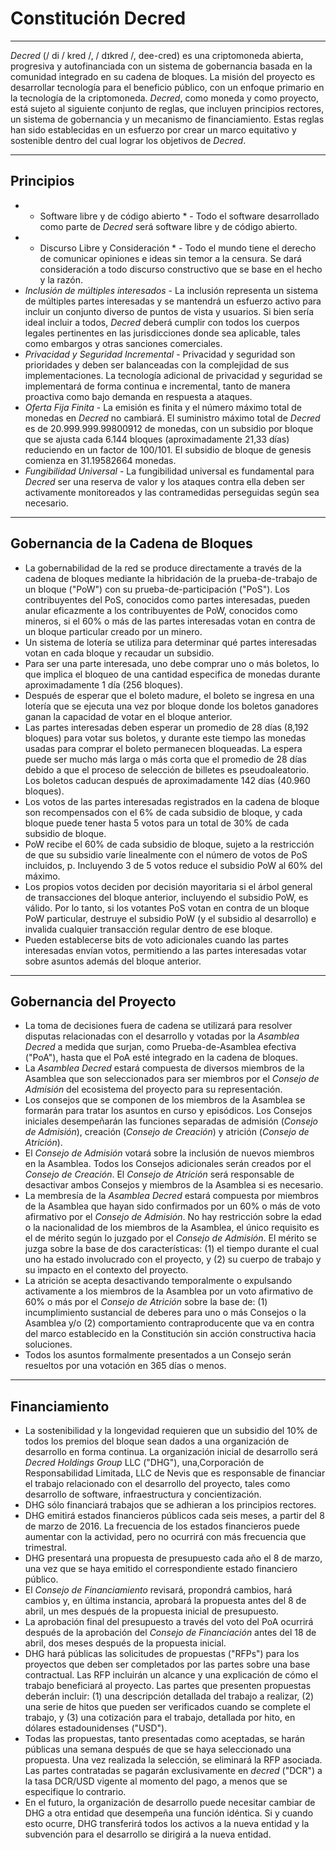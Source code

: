 #  <i class="fa fa-gavel"></i> Constitución Decred 

---

*Decred* (/ di / kred /, / dɪkred /, dee-cred) es una criptomoneda abierta, progresiva y autofinanciada con un sistema de gobernancia basada en la comunidad integrado en su cadena de bloques. La misión del proyecto es desarrollar tecnología para el beneficio público, con un enfoque primario en la tecnología de la criptomoneda. *Decred*, como moneda y como proyecto, está sujeto al siguiente conjunto de reglas, que incluyen principios rectores, un sistema de gobernancia y un mecanismo de financiamiento. Estas reglas han sido establecidas en un esfuerzo por crear un marco equitativo y sostenible dentro del cual lograr los objetivos de *Decred*.

---

## Principios

* * Software libre y de código abierto * - Todo el software desarrollado como parte de *Decred* será software libre y de código abierto.
* * Discurso Libre y Consideración * - Todo el mundo tiene el derecho de comunicar opiniones e ideas sin temor a la censura. Se dará consideración a todo discurso constructivo que se base en el hecho y la razón.
* *Inclusión de múltiples interesados​​* - La inclusión representa un sistema de múltiples partes interesadas y se mantendrá un esfuerzo activo para incluir un conjunto diverso de puntos de vista y usuarios. Si bien sería ideal incluir a todos, *Decred* deberá cumplir con todos los cuerpos legales pertinentes en las jurisdicciones donde sea aplicable, tales como embargos y otras sanciones comerciales.
* *Privacidad y Seguridad Incremental* - Privacidad y seguridad son prioridades y deben ser balanceadas con la complejidad de sus implementaciones. La tecnología adicional de privacidad y seguridad se implementará de forma continua e incremental, tanto de manera proactiva como bajo demanda en respuesta a ataques.
* *Oferta Fija Finita* - La emisión es finita y el número máximo total de monedas en *Decred* no cambiará. El suministro máximo total de *Decred* es de 20.999.999.99800912 de monedas, con un subsidio por bloque que se ajusta cada 6.144 bloques (aproximadamente 21,33 días) reduciendo en un factor de 100/101. El subsidio de bloque de genesis comienza en 31.19582664 monedas.
* *Fungibilidad Universal* - La fungibilidad universal es fundamental para *Decred* ser una reserva de valor y los ataques contra ella deben ser activamente monitoreados y las contramedidas perseguidas según sea necesario.

---

## Gobernancia de la Cadena de Bloques

* La gobernabilidad de la red se produce directamente a través de la cadena de bloques mediante la hibridación de la prueba-de-trabajo de un bloque ("PoW") con su prueba-de-participación ("PoS"). Los contribuyentes del PoS, conocidos como partes interesadas, pueden anular eficazmente a los contribuyentes de PoW, conocidos como mineros, si el 60% o más de las partes interesadas votan en contra de un bloque particular creado por un minero.
* Un sistema de lotería se utiliza para determinar qué partes interesadas votan en cada bloque y recaudar un subsidio.
* Para ser una parte interesada, uno debe comprar uno o más boletos, lo que implica el bloqueo de una cantidad especifica de monedas durante aproximadamente 1 día (256 bloques).
* Después de esperar que el boleto madure, el boleto se ingresa en una lotería que se ejecuta una vez por bloque donde los boletos ganadores ganan la capacidad de votar en el bloque anterior.
* Las partes interesadas deben esperar un promedio de 28 días (8,192 bloques) para votar sus boletos, y durante este tiempo las monedas usadas para comprar el boleto permanecen bloqueadas. La espera puede ser mucho más larga o más corta que el promedio de 28 días debido a que el proceso de selección de billetes es pseudoaleatorio. Los boletos caducan después de aproximadamente 142 días (40.960 bloques).
* Los votos de las partes interesadas registrados en la cadena de bloque son recompensados ​​con el 6% de cada subsidio de bloque, y cada bloque puede tener hasta 5 votos para un total de 30% de cada subsidio de bloque.
* PoW recibe el 60% de cada subsidio de bloque, sujeto a la restricción de que su subsidio varíe linealmente con el número de votos de PoS incluidos, p. Incluyendo 3 de 5 votos reduce el subsidio PoW al 60% del máximo.
* Los propios votos deciden por decisión mayoritaria si el árbol general de transacciones del bloque anterior, incluyendo el subsidio PoW, es válido. Por lo tanto, si los votantes PoS votan en contra de un bloque PoW particular, destruye el subsidio PoW (y el subsidio al desarrollo) e invalida cualquier transacción regular dentro de ese bloque.
* Pueden establecerse bits de voto adicionales cuando las partes interesadas ​​envían votos, permitiendo a las partes interesadas ​​votar sobre asuntos además del bloque anterior.

---

## Gobernancia del Proyecto

* La toma de decisiones fuera de cadena se utilizará para resolver disputas relacionadas con el desarrollo y votadas por la *Asamblea Decred* a medida que surjan, como Prueba-de-Asamblea efectiva ("PoA"), hasta que el PoA esté integrado en la cadena de bloques.
* La *Asamblea Decred* estará compuesta de diversos miembros de la Asamblea que son seleccionados para ser miembros por el *Consejo de Admisión* del ecosistema del proyecto para su representación.
* Los consejos que se componen de los miembros de la Asamblea se formarán para tratar los asuntos en curso y episódicos. Los Consejos iniciales desempeñarán las funciones separadas de admisión (*Consejo de Admisión*), creación (*Consejo de Creación*) y atrición (*Consejo de Atrición*).
* El *Consejo de Admisión* votará sobre la inclusión de nuevos miembros en la Asamblea. Todos los Consejos adicionales serán creados por el *Consejo de Creación*. El *Consejo de Atrición* será responsable de desactivar ambos Consejos y miembros de la Asamblea si es necesario.
* La membresía de la *Asamblea Decred* estará compuesta por miembros de la Asamblea que hayan sido confirmados por un 60% o más de voto afirmativo por el *Consejo de Admisión*. No hay restricción sobre la edad o la nacionalidad de los miembros de la Asamblea, el único requisito es el de mérito según lo juzgado por el *Consejo de Admisión*. El mérito se juzga sobre la base de dos características: (1) el tiempo durante el cual uno ha estado involucrado con el proyecto, y (2) su cuerpo de trabajo y su impacto en el contexto del proyecto.
* La atrición se acepta desactivando temporalmente o expulsando activamente a los miembros de la Asamblea por un voto afirmativo de 60% o más por el *Consejo de Atrición* sobre la base de: (1) incumplimiento sustancial de deberes para uno o más Consejos o la Asamblea y/o (2) comportamiento contraproducente que va en contra del marco establecido en la Constitución sin acción constructiva hacia soluciones.
* Todos los asuntos formalmente presentados a un Consejo serán resueltos por una votación en 365 días o menos.

---

## Financiamiento

* La sostenibilidad y la longevidad requieren que un subsidio del 10% de todos los premios del bloque sean dados a una organización de desarrollo en forma continua. La organización inicial de desarrollo será *Decred Holdings Group* LLC ("DHG"), una,Corporación de Responsabilidad Limitada,  LLC de Nevis que es responsable de financiar el trabajo relacionado con el desarrollo del proyecto, tales como desarrollo de software, infraestructura y concientización.
* DHG sólo financiará trabajos que se adhieran a los principios rectores.
* DHG emitirá estados financieros públicos cada seis meses, a partir del 8 de marzo de 2016. La frecuencia de los estados financieros puede aumentar con la actividad, pero no ocurrirá con más frecuencia que trimestral.
* DHG presentará una propuesta de presupuesto cada año el 8 de marzo, una vez que se haya emitido el correspondiente estado financiero público.
* El *Consejo de Financiamiento* revisará, propondrá cambios, hará cambios y, en última instancia, aprobará la propuesta antes del 8 de abril, un mes después de la propuesta inicial de presupuesto.
* La aprobación final del presupuesto a través del voto del PoA ocurrirá después de la aprobación del *Consejo de Financiación* antes del 18 de abril, dos meses después de la propuesta inicial.
* DHG hará públicas las solicitudes de propuestas ("RFPs") para los proyectos que deben ser completados por las partes sobre una base contractual. Las RFP incluirán un alcance y una explicación de cómo el trabajo beneficiará al proyecto. Las partes que presenten propuestas deberán incluir: (1) una descripción detallada del trabajo a realizar, (2) una serie de hitos que pueden ser verificados cuando se complete el trabajo, y (3) una cotización para el trabajo, detallada por hito, en dólares estadounidenses ("USD").
* Todas las propuestas, tanto presentadas como aceptadas, se harán públicas una semana después de que se haya seleccionado una propuesta. Una vez realizada la selección, se eliminará la RFP asociada. Las partes contratadas se pagarán exclusivamente en *decred* ("DCR") a la tasa DCR/USD vigente al momento del pago, a menos que se especifique lo contrario.
* En el futuro, la organización de desarrollo puede necesitar cambiar de DHG a otra entidad que desempeña una función idéntica. Si y cuando esto ocurre, DHG transferirá todos los activos a la nueva entidad y la subvención para el desarrollo se dirigirá a la nueva entidad.
